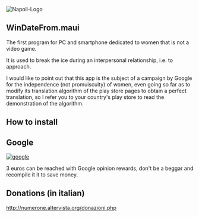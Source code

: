 ![Napoli-Logo](https://github.com/user-attachments/assets/f30e5178-a78d-4f70-99a1-94b4864faeab)

## WinDateFrom.maui
The first program for PC and smartphone dedicated to women that is not a video game.

It is used to break the ice during an interpersonal relationship, i.e. to approach.

I would like to point out that this app is the subject of a campaign by Google for the independence (not promuiscuity) of women, even going so far as to modify its translation algorithm of the play store pages to obtain a perfect translation, so I refer you to your country's play store to read the demonstration of the algorithm.

## How to install

## Google
[![google](https://play.google.com/intl/en_US/badges/static/images/badges/en_badge_web_generic.png)](https://play.google.com/store/apps/details?id=org.altervista.numerone.windatefrom)

3 euros can be reached with Google opinion rewards, don't be a beggar and recompile it it to save money.

## Donations (in italian)

http://numerone.altervista.org/donazioni.php
